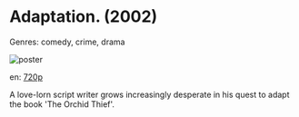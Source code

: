 # Adaptation. (2002)

Genres: comedy, crime, drama

![poster](http://image.tmdb.org/t/p/w500/5trb1V5f3IsjpZx2GiuUylowl3W.jpg)

en:
  [720p](magnet:?xt=urn:btih:B4D453F49CAEE1A59463F2DDB6C11BF4A63BBEB3&tr=udp://glotorrents.pw:6969/announce&tr=udp://tracker.opentrackr.org:1337/announce&tr=udp://torrent.gresille.org:80/announce&tr=udp://tracker.openbittorrent.com:80&tr=udp://tracker.coppersurfer.tk:6969&tr=udp://tracker.leechers-paradise.org:6969&tr=udp://p4p.arenabg.ch:1337&tr=udp://tracker.internetwarriors.net:1337)
  


A love-lorn script writer grows increasingly desperate in his quest to adapt the book 'The Orchid Thief'.